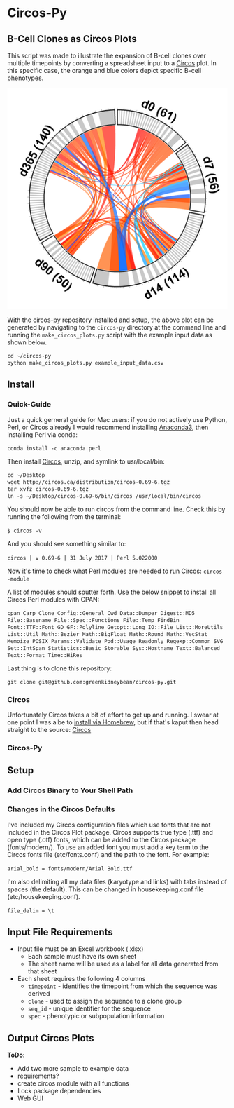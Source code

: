 # Circos-Py
## B-Cell Clones as Circos Plots

This script was made to illustrate the expansion of B-cell clones over multiple timepoints by converting a spreadsheet input to a [Circos](http://circos.ca/) plot.  In this specific case, the orange and blue colors depict specific B-cell phenotypes.

![example_input_data](example.png)

With the circos-py repository installed and setup, the above plot can be generated by navigating to the `circos-py` directory at the command line and running the `make_circos_plots.py` script with the example input data as shown below.

```shell
cd ~/circos-py
python make_circos_plots.py example_input_data.csv
```

## Install
### Quick-Guide
Just a quick gerneral guide for Mac users: if you do not actively use Python, Perl, or Circos already I would recommend installing [Anaconda3](https://www.anaconda.com/download/), then installing Perl via conda:

```
conda install -c anaconda perl
```

Then install [Circos](http://circos.ca/software/download/), unzip, and symlink to usr/local/bin:

```
cd ~/Desktop
wget http://circos.ca/distribution/circos-0.69-6.tgz
tar xvfz circos-0.69-6.tgz
ln -s ~/Desktop/circos-0.69-6/bin/circos /usr/local/bin/circos
```

You should now be able to run circos from the command line.  Check this by running the following from the terminal:

`$ circos -v`

And you should see something similar to:

`circos | v 0.69-6 | 31 July 2017 | Perl 5.022000`

Now it's time to check what Perl modules are needed to run Circos: `circos -module`

A list of modules should sputter forth.  Use the below snippet to install all Circos Perl modules with CPAN:

```
cpan Carp Clone Config::General Cwd Data::Dumper Digest::MD5 File::Basename File::Spec::Functions File::Temp FindBin Font::TTF::Font GD GF::Polyline Getopt::Long IO::File List::MoreUtils List::Util Math::Bezier Math::BigFloat Math::Round Math::VecStat Memoize POSIX Params::Validate Pod::Usage Readonly Regexp::Common SVG Set::IntSpan Statistics::Basic Storable Sys::Hostname Text::Balanced Text::Format Time::HiRes
```

Last thing is to clone this repository:

```
git clone git@github.com:greenkidneybean/circos-py.git
```

### Circos
Unfortunately Circos takes a bit of effort to get up and running.  I swear at one point I was albe to [install via Homebrew](http://circos.ca/tutorials/lessons/configuration/distribution_and_installation/), but if that's kaput then head straight to the source: [Circos](http://circos.ca/software/download/)

### Circos-Py


## Setup
### Add Circos Binary to Your Shell Path

### Changes in the Circos Defaults

I've included my Circos configuration files which use fonts that are not included in the Circos Plot package.  Circos supports true type (.ttf) and open type (.otf) fonts, which can be added to the Circos package (fonts/modern/). To use an added font you must add a key term to the Circos fonts file (etc/fonts.conf) and the path to the font.  For example:  

`arial_bold = fonts/modern/Arial Bold.ttf`  

I'm also delimiting all my data files (karyotype and links) with tabs instead of spaces (the default).  This can be changed in housekeeping.conf file (etc/housekeeping.conf).

`file_delim = \t`

## Input File Requirements
- Input file must be an Excel workbook (.xlsx)
  - Each sample must have its own sheet
  - The sheet name will be used as a label for all data generated from that sheet
- Each sheet requires the following 4 columns
  - `timepoint` - identifies the timepoint from which the sequence was derived
  - `clone` -  used to assign the sequence to a clone group
  - `seq_id` - unique identifier for the sequence
  - `spec` - phenotypic or subpopulation information
## Output Circos Plots

**ToDo:**
- Add two more sample to example data
- requirements?
- create circos module with all functions
- Lock package dependencies
- Web GUI

